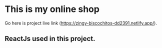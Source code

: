 # This is my online shop

Go here is project live link (https://zingy-biscochitos-dd2391.netlify.app/).

## ReactJs used in this project.
